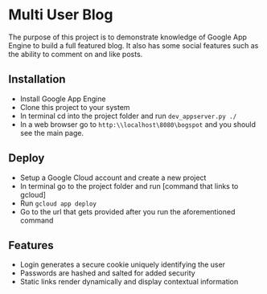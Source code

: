 # Multi User Blog
The purpose of this project is to demonstrate knowledge of Google App Engine to build a full featured blog. It also has some social features such as the ability to comment on and like posts.
## Installation
* Install Google App Engine
* Clone this project to your system
* In terminal cd into the project folder and run `dev_appserver.py ./`
* In a web browser go to `http:\\localhost\8080\bogspot` and you should see the main page.
## Deploy
* Setup a Google Cloud account and create a new project
* In terminal go to the project folder and run [command that links to gcloud]
* Run `gcloud app deploy`
* Go to the url that gets provided after you run the aforementioned command
## Features
* Login generates a secure cookie uniquely identifying the user
* Passwords are hashed and salted for added security
* Static links render dynamically and display contextual information